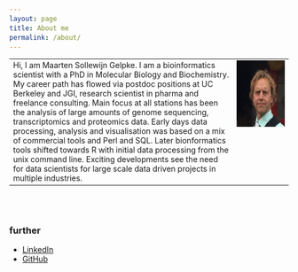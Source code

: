 ```yaml
---
layout: page
title: About me
permalink: /about/
---
```

<table>
<tr>
<td style="width:80%">
Hi, I am Maarten Sollewijn Gelpke. I am a bioinformatics scientist with a PhD in Molecular Biology and Biochemistry. My career path has flowed via postdoc positions at UC Berkeley and JGI, research scientist in pharma and freelance consulting. Main focus at all stations has been the analysis of large amounts of genome sequencing, transcriptomics and proteomics data. Early days data processing, analysis and visualisation was based on a mix of commercial tools and Perl and SQL. Later bionformatics tools shifted towards R with initial data processing from the unix command line. Exciting developments see the need for data scientists for large scale data driven projects in multiple industries.
</td>
<td style="text-align: right; vertical-align:top">
<img src="/img/portrait.jpg" alt="MSG" width="120" height="120">
</td>
</tr>
</table>
  
<br>
<br>

### further

- [LinkedIn](https://www.linkedin.com/in/maarten-sollewijn-gelpke-81b1371a/)
- [GitHub](https://github.com/MaartenSG)
